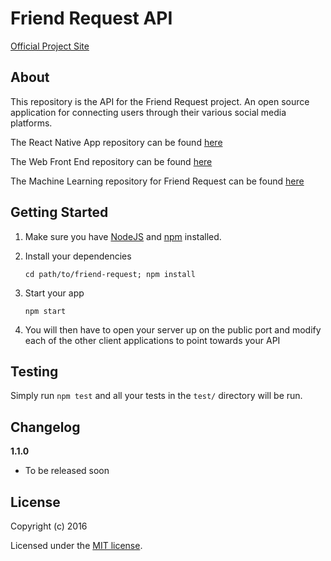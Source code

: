 # Friend Request API
[Official Project Site](https://friendrequest.ca)

> 

## About

This repository is the API for the Friend Request project. An open source application for connecting users through their various social media platforms.


The React Native App repository can be found [here](https://github.com/benstraats/Friend-Request-React-Native)

The Web Front End repository can be found [here](https://github.com/benstraats/Friend-Request-Website)

The Machine Learning repository for Friend Request can be found [here](https://github.com/benstraats/Friend-Request-Machine-Learning)

## Getting Started

1. Make sure you have [NodeJS](https://nodejs.org/) and [npm](https://www.npmjs.com/) installed.
2. Install your dependencies

    ```
    cd path/to/friend-request; npm install
    ```

3. Start your app

    ```
    npm start
    ```

4. You will then have to open your server up on the public port and modify each of the other client applications to point towards your API

## Testing

Simply run `npm test` and all your tests in the `test/` directory will be run.

## Changelog

__1.1.0__
- To be released soon

## License

Copyright (c) 2016

Licensed under the [MIT license](LICENSE).
